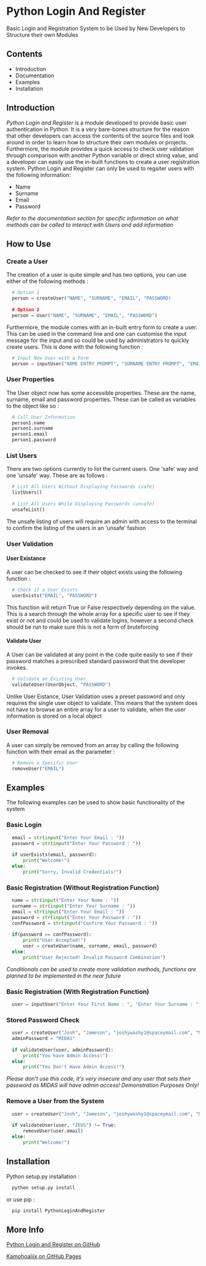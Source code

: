 # Python Login And Register
Basic Login and Registration System to be Used by New Developers to Structure their own Modules

## Contents
* Introduction
* Documentation
* Examples
* Installation

## Introduction
_Python Login and Register_ is a module developed to provide basic user authentication in Python. It is a very bare-bones structure for the reason that other developers can access the contents of the source files and look around in order to learn how to structure their own modules or projects. Furthermore, the module provides a quick access to check user validation through comparison with another Python variable or direct string value, and a developer can easily use the in-built functions to create a user registration system. Python Login and Register can only be used to regsiter users with the following information:

  * Name
  * Surname
  * Email
  * Password

_Refer to the documentation section for specific information on what methods can be called to interact with Users and add information_

## How to Use
### Create a User
The creation of a user is quite simple and has two options, you can use either of the following methods :

```python
  # Option 1
  person = createUser("NAME", "SURNAME", "EMAIL", "PASSWORD)
  
  # Option 2
  person = User("NAME", "SURNAME", "EMAIL", "PASSWORD")
```

Furthermore, the module comes with an in-built entry form to create a user. This can be used in the command line and one can customise the input message for the input and so could be used by administrators to quickly create users. This is done with the following function :

```python
  # Input New User with a Form
  person = inputUser("NAME ENTRY PROMPT", "SURNAME ENTRY PROMPT", "EMAIL ENTRY PROMPT", "PASSWORD ENTRY PROMPT")
```

### User Properties
The User object now has some accessible properties. These are the name, surname, email and password properties. These can be called as variables to the object like so :

```python
  # Call User Information
  person1.name
  person1.surname
  person1.email
  person1.password
```

### List Users
There are two options currently to list the current users. One 'safe' way and one 'unsafe' way. These are as follows :

```python
  # List All Users Without Displaying Passwords (safe)
  listUsers()
  
  # List All Users While Displaying Passwords (unsafe)
  unsafeList()
```

The unsafe listing of users will require an admin with access to the terminal to confirm the listing of the users in an 'unsafe' fashion

### User Validation
#### User Existance
A user can be checked to see if their object exists using the following function :

```python
  # Check if a User Exists
  userExists("EMAIL", "PASSWORD")
```

This function will return True or False respectively depending on the value. This is a search through the whole array for a specific user to see if they exist or not and could be used to validate logins, however a second check should be run to make sure this is not a form of bruteforcing

#### Validate User
A User can be validated at any point in the code quite easily to see if their password matches a prescribed standard password that the developer invokes.

```python
  # Validate an Existing User
  validateUser(UserObject, "PASSWORD")
```

Unlike User Eistance, User Validation uses a preset password and only requires the single user object to validate. This means that the system does not have to browse an entire array for a user to validate, when the user information is stored on a local object

### User Removal
A user can simply be removed from an array by calling the following function with their email as the parameter :

```python
  # Remove a Specific User
  removeUser("EMAIL")
```

## Examples
The following examples can be used to show basic functionality of the system

### Basic Login

```python
  email = str(input("Enter Your Email : "))
  password = str(input("Enter Your Password : "))
  
  if userExists(email, password):
      print("Welcome!")
  else:
      print("Sorry, Invalid Credentials!")
```

### Basic Registration (Without Registration Function)

```python
  name = str(input("Enter Your Name : "))
  surname = str(input("Enter Your Surname : "))
  email = str(input("Enter Your Email : "))
  password = str(input("Enter Your Password : "))
  confPassword = str(input("Confirm Your Password : "))
  
  if(password == confPassword):
      print("User Accepted!")
      user = createUser(name, surname, email, password)
  else:
      print("User Rejected! Invalid Password Combination")
```

_Conditionals can be used to create more validation methods, functions are planned to be implemented in the near future_

### Basic Registration (With Registration Function)

```python
  user = inputUser("Enter Your First Name : ", "Enter Your Surname : ", "Enter Your Email : ", "Enter Your Intended Password : ")
```

### Stored Password Check

```python
  user = createUser("Josh", "Jameson", "joshywashy1@spaceymail.com", "MIDAS")
  adminPassword = "MIDAS"
  
  if validateUser(user, adminPassword):
      print("You have Admin Access!")
  else:
      print("You Don't Have Admin Access!")
```

_Please don't use this code, it's very insecure and any user that sets their password as MIDAS will have admin access!_
_Demonstration Purposes Only!_

### Remove a User from the System

```python
  user = createUser("Josh", "Jameson", "joshywashy1@spaceymail.com", "MIDAS")
  
  if validateUser(user, "ZEUS") != True:
      removeUser(user.email)
  else:
      print("Welcome!")
```

## Installation
Python setup.py installation :

```bash
  python setup.py install
```

or use pip :

```bash
  pip install PythonLoginAndRegister
```

## More Info
[Python Login and Register on GitHub](https://github.com/kamohoaliix/PythonLoginAndRegister/)

[Kamohoaliix on GitHub Pages](https://kamohoaliix.github.io/)
